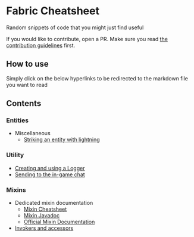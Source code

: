 # Fabric Cheatsheet

Random snippets of code that you might just find useful

If you would like to contribute, open a PR. Make sure you read [the contribution guidelines](CONTRIBUTING.md) first.


## How to use

Simply click on the below hyperlinks to be redirected to the markdown file you want to read

## Contents

### Entities

- Miscellaneous
    - [Striking an entity with lightning](entities/LightningStrike.md)

### Utility

- [Creating and using a Logger](utility/Logging.md)
- [Sending to the in-game chat](utility/Chat.md)

### Mixins

- Dedicated mixin documentation
    - [Mixin Cheatsheet](https://github.com/2xsaiko/mixin-cheatsheet)
    - [Mixin Javadoc](https://jenkins.liteloader.com/view/Other/job/Mixin/javadoc/index.html)
    - [Official Mixin Documentation](https://github.com/SpongePowered/Mixin/wiki)
- [Invokers and accessors](mixin/InvokersAccessors.md)